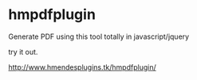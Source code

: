 # hmpdfplugin
Generate PDF using this tool totally in javascript/jquery


try it out.

http://www.hmendesplugins.tk/hmpdfplugin/
